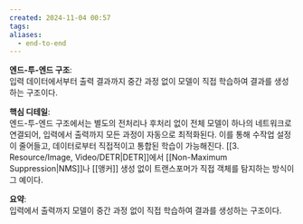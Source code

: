 ```yaml
---
created: 2024-11-04 00:57
tags: 
aliases:
  - end-to-end
---
```

**엔드-투-엔드 구조**:  
입력 데이터에서부터 출력 결과까지 중간 과정 없이 모델이 직접 학습하여 결과를 생성하는 구조이다.

**핵심 디테일**:  
엔드-투-엔드 구조에서는 별도의 전처리나 후처리 없이 전체 모델이 하나의 네트워크로 연결되어, 입력에서 출력까지 모든 과정이 자동으로 최적화된다. 이를 통해 수작업 설정이 줄어들고, 데이터로부터 직접적이고 통합된 학습이 가능해진다. [[3. Resource/Image, Video/DETR|DETR]]에서 [[Non-Maximum Suppression|NMS]]나 [[앵커]] 생성 없이 트랜스포머가 직접 객체를 탐지하는 방식이 그 예이다.

**요약**:  
입력에서 출력까지 모델이 중간 과정 없이 직접 학습하여 결과를 생성하는 구조이다.